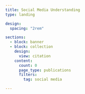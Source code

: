 ```yaml
---
title: Social Media Understanding
type: landing

design:
  spacing: "2rem"

sections:
  - block: banner
  - block: collection
    design:
      view: citation
    content:
      count: 0
      page_type: publications
      filters:
        tag: social media

---
```

